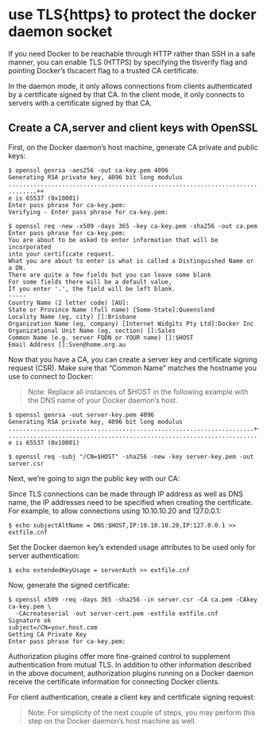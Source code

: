 # use TLS{https} to protect the docker daemon socket

<!-- https://docs.docker.com/engine/security/protect-access/ -->

If you need Docker to be reachable through HTTP rather than SSH in a safe manner, you can enable TLS (HTTPS) by specifying the tlsverify flag and pointing Docker’s tlscacert flag to a trusted CA certificate.

In the daemon mode, it only allows connections from clients authenticated by a certificate signed by that CA. In the client mode, it only connects to servers with a certificate signed by that CA.

## Create a CA,server  and client keys with OpenSSL

First, on the Docker daemon’s host machine, generate CA private and public keys:

``` shell
$ openssl genrsa -aes256 -out ca-key.pem 4096
Generating RSA private key, 4096 bit long modulus
............................................................................................................................................................................................++
........++
e is 65537 (0x10001)
Enter pass phrase for ca-key.pem:
Verifying - Enter pass phrase for ca-key.pem:

$ openssl req -new -x509 -days 365 -key ca-key.pem -sha256 -out ca.pem
Enter pass phrase for ca-key.pem:
You are about to be asked to enter information that will be incorporated
into your certificate request.
What you are about to enter is what is called a Distinguished Name or a DN.
There are quite a few fields but you can leave some blank
For some fields there will be a default value,
If you enter '.', the field will be left blank.
-----
Country Name (2 letter code) [AU]:
State or Province Name (full name) [Some-State]:Queensland
Locality Name (eg, city) []:Brisbane
Organization Name (eg, company) [Internet Widgits Pty Ltd]:Docker Inc
Organizational Unit Name (eg, section) []:Sales
Common Name (e.g. server FQDN or YOUR name) []:$HOST
Email Address []:Sven@home.org.au
```

Now that you have a CA, you can create a server key and certificate signing request (CSR). Make sure that “Common Name” matches the hostname you use to connect to Docker:

> Note: Replace all instances of $HOST in the following example with the DNS name of your Docker daemon’s host.

``` shell
$ openssl genrsa -out server-key.pem 4096
Generating RSA private key, 4096 bit long modulus
.....................................................................++
.................................................................................................++
e is 65537 (0x10001)

$ openssl req -subj "/CN=$HOST" -sha256 -new -key server-key.pem -out server.csr
```

Next, we’re going to sign the public key with our CA:

Since TLS connections can be made through IP address as well as DNS name, the IP addresses need to be specified when creating the certificate. For example, to allow connections using 10.10.10.20 and 127.0.0.1:

``` shell
$ echo subjectAltName = DNS:$HOST,IP:10.10.10.20,IP:127.0.0.1 >> extfile.cnf
```

Set the Docker daemon key’s extended usage attributes to be used only for server authentication:

``` shell
$ echo extendedKeyUsage = serverAuth >> extfile.cnf
```

Now, generate the signed certificate:

``` shell
$ openssl x509 -req -days 365 -sha256 -in server.csr -CA ca.pem -CAkey ca-key.pem \
  -CAcreateserial -out server-cert.pem -extfile extfile.cnf
Signature ok
subject=/CN=your.host.com
Getting CA Private Key
Enter pass phrase for ca-key.pem:
```

Authorization plugins offer more fine-grained control to supplement authentication from mutual TLS. In addition to other information described in the above document, authorization plugins running on a Docker daemon receive the certificate information for connecting Docker clients.

For client authentication, create a client key and certificate signing request:

>Note: For simplicity of the next couple of steps, you may perform this step on the Docker daemon’s host machine as well.
